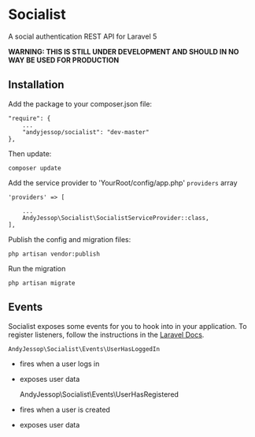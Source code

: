 # Socialist

A social authentication REST API for Laravel 5

**WARNING: THIS IS STILL UNDER DEVELOPMENT AND SHOULD IN NO WAY BE USED FOR PRODUCTION**

## Installation

Add the package to your composer.json file:

    "require": {
        ...
        "andyjessop/socialist": "dev-master"
    },

Then update:

    composer update

Add the service provider to 'YourRoot/config/app.php' `providers` array

    'providers' => [

        ...
        AndyJessop\Socialist\SocialistServiceProvider::class,
    ],

Publish the config and migration files:

    php artisan vendor:publish

Run the migration

    php artisan migrate

## Events

Socialist exposes some events for you to hook into in your application. To register listeners, follow the instructions in the [Laravel Docs](http://laravel.com/docs/5.1/events#defining-listeners).

    AndyJessop\Socialist\Events\UserHasLoggedIn

* fires when a user logs in
* exposes user data

    AndyJessop\Socialist\Events\UserHasRegistered

* fires when a user is created
* exposes user data

